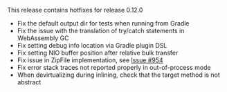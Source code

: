 This release contains hotfixes for release 0.12.0

* Fix the default output dir for tests when running from Gradle
* Fix the issue with the translation of try/catch statements in WebAssembly GC
* Fix setting debug info location via Gradle plugin DSL
* Fix setting NIO buffer position after relative bulk transfer
* Fix issue in ZipFile implementation, see [Issue #954](https://github.com/konsoletyper/teavm/issues/954)
* Fix error stack traces not reported properly in out-of-process mode
* When devirtualizing during inlining, check that the target method is not abstract
